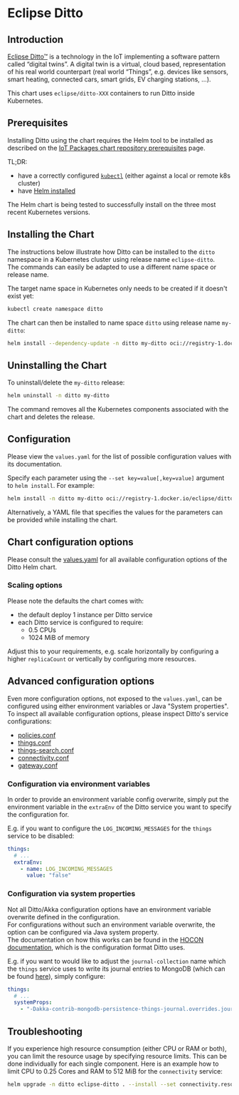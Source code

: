 # Eclipse Ditto

## Introduction

[Eclipse Ditto™](https://www.eclipse.org/ditto/) is a technology in the IoT implementing a software pattern
called “digital twins”. A digital twin is a virtual, cloud based, representation of his real world counterpart
(real world “Things”, e.g. devices like sensors, smart heating, connected cars, smart grids, EV charging stations, …).

This chart uses `eclipse/ditto-XXX` containers to run Ditto inside Kubernetes.

## Prerequisites

Installing Ditto using the chart requires the Helm tool to be installed as described on the
[IoT Packages chart repository prerequisites](https://www.eclipse.org/packages/prereqs/) page.

TL;DR:

* have a correctly configured [`kubectl`](https://kubernetes.io/docs/tasks/tools/#kubectl) (either against a local or remote k8s cluster)
* have [Helm installed](https://helm.sh/docs/intro/)

The Helm chart is being tested to successfully install on the three most recent Kubernetes versions.

## Installing the Chart

The instructions below illustrate how Ditto can be installed to the `ditto` namespace in a Kubernetes cluster using
release name `eclipse-ditto`.  
The commands can easily be adapted to use a different name space or release name.

The target name space in Kubernetes only needs to be created if it doesn't exist yet:

```bash
kubectl create namespace ditto
```

The chart can then be installed to name space `ditto` using release name `my-ditto`:

```bash
helm install --dependency-update -n ditto my-ditto oci://registry-1.docker.io/eclipse/ditto --version <version> --wait
```


## Uninstalling the Chart

To uninstall/delete the `my-ditto` release:

```bash
helm uninstall -n ditto my-ditto
```

The command removes all the Kubernetes components associated with the chart and deletes the release.

## Configuration

Please view the `values.yaml` for the list of possible configuration values with its documentation.

Specify each parameter using the `--set key=value[,key=value]` argument to `helm install`. For example:

```bash
helm install -n ditto my-ditto oci://registry-1.docker.io/eclipse/ditto --version <version> --set swaggerui.enabled=false
```

Alternatively, a YAML file that specifies the values for the parameters can be provided while installing the chart.

## Chart configuration options

Please consult the [values.yaml](https://github.com/eclipse-ditto/ditto/blob/master/deployment/helm/ditto/values.yaml) 
for all available configuration options of the Ditto Helm chart.  

### Scaling options

Please note the defaults the chart comes with:
* the default deploy 1 instance per Ditto service
* each Ditto service is configured to require:
  * 0.5 CPUs
  * 1024 MiB of memory

Adjust this to your requirements, e.g. scale horizontally by configuring a higher `replicaCount` or vertically by 
configuring more resources.

## Advanced configuration options

Even more configuration options, not exposed to the `values.yaml`, can be configured using either environment variables
or Java "System properties".  
To inspect all available configuration options, please inspect Ditto's service configurations:

* [policies.conf](https://github.com/eclipse-ditto/ditto/blob/master/policies/service/src/main/resources/policies.conf)
* [things.conf](https://github.com/eclipse-ditto/ditto/blob/master/things/service/src/main/resources/things.conf)
* [things-search.conf](https://github.com/eclipse-ditto/ditto/blob/master/thingsearch/service/src/main/resources/search.conf)
* [connectivity.conf](https://github.com/eclipse-ditto/ditto/blob/master/connectivity/service/src/main/resources/connectivity.conf)
* [gateway.conf](https://github.com/eclipse-ditto/ditto/blob/master/gateway/service/src/main/resources/gateway.conf)


### Configuration via environment variables

In order to provide an environment variable config overwrite, simply put the environment variable in the `extraEnv` 
of the Ditto service you want to specify the configuration for.

E.g. if you want to configure the `LOG_INCOMING_MESSAGES` for the `things` service to be disabled:  
```yaml
things:
  # ...
  extraEnv:
    - name: LOG_INCOMING_MESSAGES
      value: "false"
```

### Configuration via system properties

Not all Ditto/Akka configuration options have an environment variable overwrite defined in the configuration.  
For configurations without such an environment variable overwrite, the option can be configured via Java system property.  
The documentation on how this works can be found in the 
[HOCON documentation](https://github.com/lightbend/config/blob/main/HOCON.md#conventional-override-by-system-properties),
which is the configuration format Ditto uses.

E.g. if you want to would like to adjust the `journal-collection` name which the `things` service uses to write its
journal entries to MongoDB (which can be found [here](https://github.com/eclipse-ditto/ditto/blob/33a38bc04b47d0167ba0e99fe76d96a54aa3d162/things/service/src/main/resources/things.conf#L268)),
simply configure:


```yaml
things:
  # ...
  systemProps:
    - "-Dakka-contrib-mongodb-persistence-things-journal.overrides.journal-collection=another_fancy_name"
```


## Troubleshooting

If you experience high resource consumption (either CPU or RAM or both), you can limit the resource usage by
specifying resource limits.
This can be done individually for each single component.
Here is an example how to limit CPU to 0.25 Cores and RAM to 512 MiB for the `connectivity` service:

```bash
helm upgrade -n ditto eclipse-ditto . --install --set connectivity.resources.limits.cpu=0.25 --set connectivity.resources.limits.memory=512Mi
```
